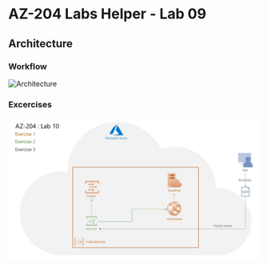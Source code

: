 # AZ-204 Labs Helper - Lab 09

## Architecture
### Workflow
![Architecture](/images/labs/gif/lab09.gif)

### Excercises
![Exercises](/images/labs/jpg/lab09.jpg)
